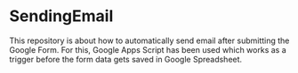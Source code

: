 # SendingEmail
This repository is about how to automatically send email after submitting the Google Form. For this, Google Apps Script has been used which works as a trigger before the form data gets saved in Google Spreadsheet.
